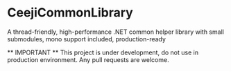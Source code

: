 # CeejiCommonLibrary

A thread-friendly, high-performance .NET common helper library with small submodules, mono support included, production-ready

** IMPORTANT ** This project is under development, do not use in production environment. Any pull requests are welcome.
